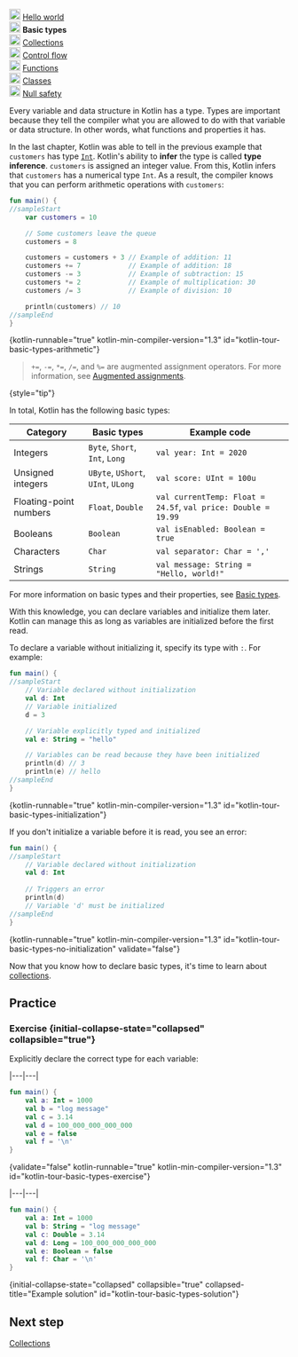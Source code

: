 [//]: # (title: Basic types)

<tldr>
    <p><img src="icon-1-done.svg" width="20" alt="First step" /> <a href="kotlin-tour-hello-world.md">Hello world</a><br />
        <img src="icon-2.svg" width="20" alt="Second step" /> <strong>Basic types</strong><br />
        <img src="icon-3-todo.svg" width="20" alt="Third step" /> <a href="kotlin-tour-collections.md">Collections</a><br />
        <img src="icon-4-todo.svg" width="20" alt="Fourth step" /> <a href="kotlin-tour-control-flow.md">Control flow</a><br />
        <img src="icon-5-todo.svg" width="20" alt="Fifth step" /> <a href="kotlin-tour-functions.md">Functions</a><br />
        <img src="icon-6-todo.svg" width="20" alt="Sixth step" /> <a href="kotlin-tour-classes.md">Classes</a><br />
        <img src="icon-7-todo.svg" width="20" alt="Final step" /> <a href="kotlin-tour-null-safety.md">Null safety</a></p>
</tldr>

Every variable and data structure in Kotlin has a type. Types are important because they tell the compiler what you are allowed to 
do with that variable or data structure. In other words, what functions and properties it has.

In the last chapter, Kotlin was able to tell in the previous example that `customers` has type [`Int`](https://kotlinlang.org/api/latest/jvm/stdlib/kotlin/-int/).
Kotlin's ability to **infer** the type is called **type inference**. `customers` is assigned an integer
value. From this, Kotlin infers that `customers` has a numerical type `Int`. As a result, the compiler knows that you
can perform arithmetic operations with `customers`:

```kotlin
fun main() {
//sampleStart
    var customers = 10

    // Some customers leave the queue
    customers = 8

    customers = customers + 3 // Example of addition: 11
    customers += 7            // Example of addition: 18
    customers -= 3            // Example of subtraction: 15
    customers *= 2            // Example of multiplication: 30
    customers /= 3            // Example of division: 10

    println(customers) // 10
//sampleEnd
}
```
{kotlin-runnable="true" kotlin-min-compiler-version="1.3" id="kotlin-tour-basic-types-arithmetic"}

> `+=`, `-=`, `*=`, `/=`, and `%=` are augmented assignment operators. For more information, see [Augmented assignments](operator-overloading.md#augmented-assignments).
> 
{style="tip"}

In total, Kotlin has the following basic types:

| **Category**           | **Basic types**                    | **Example code**                                              |
|------------------------|------------------------------------|---------------------------------------------------------------|
| Integers               | `Byte`, `Short`, `Int`, `Long`     | `val year: Int = 2020`                                        |
| Unsigned integers      | `UByte`, `UShort`, `UInt`, `ULong` | `val score: UInt = 100u`                                      |
| Floating-point numbers | `Float`, `Double`                  | `val currentTemp: Float = 24.5f`, `val price: Double = 19.99` |
| Booleans               | `Boolean`                          | `val isEnabled: Boolean = true`                               |
| Characters             | `Char`                             | `val separator: Char = ','`                                   |
| Strings                | `String`                           | `val message: String = "Hello, world!"`                       |

For more information on basic types and their properties, see [Basic types](basic-types.md).

With this knowledge, you can declare variables and initialize them later. Kotlin can manage this as long as variables
are initialized before the first read.

To declare a variable without initializing it, specify its type with `:`. For example:

```kotlin
fun main() {
//sampleStart
    // Variable declared without initialization
    val d: Int
    // Variable initialized
    d = 3

    // Variable explicitly typed and initialized
    val e: String = "hello"

    // Variables can be read because they have been initialized
    println(d) // 3
    println(e) // hello
//sampleEnd
}
```
{kotlin-runnable="true" kotlin-min-compiler-version="1.3" id="kotlin-tour-basic-types-initialization"}

If you don't initialize a variable before it is read, you see an error:

```kotlin
fun main() {
//sampleStart
    // Variable declared without initialization
    val d: Int
    
    // Triggers an error
    println(d)
    // Variable 'd' must be initialized
//sampleEnd
}
```
{kotlin-runnable="true" kotlin-min-compiler-version="1.3" id="kotlin-tour-basic-types-no-initialization" validate="false"}

Now that you know how to declare basic types, it's time to learn about [collections](kotlin-tour-collections.md).

## Practice

### Exercise {initial-collapse-state="collapsed" collapsible="true"}

Explicitly declare the correct type for each variable:

|---|---|
```kotlin
fun main() {
    val a: Int = 1000 
    val b = "log message"
    val c = 3.14
    val d = 100_000_000_000_000
    val e = false
    val f = '\n'
}
```
{validate="false" kotlin-runnable="true" kotlin-min-compiler-version="1.3" id="kotlin-tour-basic-types-exercise"}

|---|---|
```kotlin
fun main() {
    val a: Int = 1000
    val b: String = "log message"
    val c: Double = 3.14
    val d: Long = 100_000_000_000_000
    val e: Boolean = false
    val f: Char = '\n'
}
```
{initial-collapse-state="collapsed" collapsible="true" collapsed-title="Example solution" id="kotlin-tour-basic-types-solution"}

## Next step

[Collections](kotlin-tour-collections.md)

